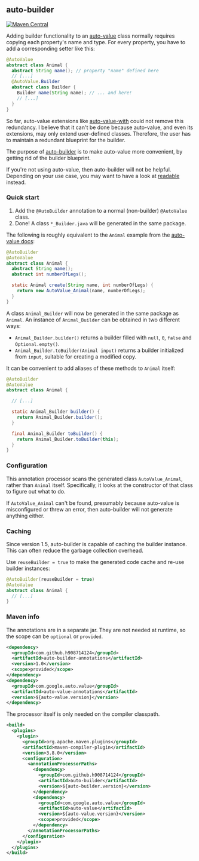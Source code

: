 ## auto-builder

[![Maven Central](https://maven-badges.herokuapp.com/maven-central/com.github.h908714124/auto-builder/badge.svg)](https://maven-badges.herokuapp.com/maven-central/com.github.h908714124/auto-builder)

Adding builder functionality to an [auto-value](https://github.com/google/auto/tree/master/value)
class normally requires copying each property's name and type.
For every property, you have to add a corresponding setter like this:

````java
@AutoValue
abstract class Animal {
  abstract String name(); // property "name" defined here
  // [...] 
  @AutoValue.Builder
  abstract class Builder {
    Builder name(String name); // ... and here!
    // [...]
  }
}

````

So far, auto-value extensions like [auto-value-with](https://github.com/gabrielittner/auto-value-with)
could not remove this redundancy.
I believe that it can't be done because auto-value, and even its extensions,
may only extend user-defined classes.
Therefore, the user has to maintain a redundant blueprint for the builder.

The purpose of [auto-builder](https://github.com/h908714124/auto-builder) is to make 
auto-value more convenient, by getting rid of the builder blueprint.

If you're not using auto-value, then auto-builder will not be helpful.
Depending on your use case, you may want to have a look at
[readable](https://github.com/h908714124/readable) instead.

### Quick start

1. Add the `@AutoBuilder` annotation to a normal (non-builder) `@AutoValue` class. 
1. Done! A class `*_Builder.java` will be generated in the same package.

The following is roughly equivalent to the `Animal` example from the
[auto-value docs](https://github.com/google/auto/blob/master/value/userguide/builders.md):

````java
@AutoBuilder
@AutoValue
abstract class Animal {
  abstract String name();
  abstract int numberOfLegs();

  static Animal create(String name, int numberOfLegs) {
    return new AutoValue_Animal(name, numberOfLegs);
  }
}
````

A class `Animal_Builder` will now be generated in the same package as `Animal`.
An instance of `Animal_Builder` can be obtained in two different ways:

* `Animal_Builder.builder()` returns a builder filled with `null`, `0`, `false` and `Optional.empty()`.
* `Animal_Builder.toBuilder(Animal input)` returns a builder initialized from `input`, suitable for creating a modified copy.

It can be convenient to add aliases of these methods to `Animal` itself:

````java
@AutoBuilder
@AutoValue
abstract class Animal {

  // [...]

  static Animal_Builder builder() {
    return Animal_Builder.builder();
  }

  final Animal_Builder toBuilder() {
    return Animal_Builder.toBuilder(this);
  }
}
````

### Configuration

This annotation processor scans the generated class `AutoValue_Animal`, rather than `Animal` itself.
Specifically, it looks at the constructor of that class to figure out what to do.

If `AutoValue_Animal` can't be found,
presumably because auto-value is misconfigured or threw an error,
then auto-builder will not generate anything either.

### Caching

Since version 1.5, auto-builder is capable of caching the builder instance.
This can often reduce the garbage collection overhead.

Use `reuseBuilder = true` to make
the generated code cache and re-use builder instances:

````java
@AutoBuilder(reuseBuilder = true)
@AutoValue
abstract class Animal {
  // [...]
}
````

### Maven info

The annotations are in a separate jar.
They are not needed at runtime, so the scope can be `optional`
or `provided`.

````xml
<dependency>
  <groupId>com.github.h908714124</groupId>
  <artifactId>auto-builder-annotations</artifactId>
  <version>1.0</version>
  <scope>provided</scope>
</dependency>
<dependency>
  <groupId>com.google.auto.value</groupId>
  <artifactId>auto-value-annotations</artifactId>
  <version>${auto-value.version}</version>
</dependency>
````

The processor itself is only needed on the compiler classpath.

````xml
<build>
  <plugins>
    <plugin>
      <groupId>org.apache.maven.plugins</groupId>
      <artifactId>maven-compiler-plugin</artifactId>
      <version>3.8.0</version>
      <configuration>
        <annotationProcessorPaths>
          <dependency>
            <groupId>com.github.h908714124</groupId>
            <artifactId>auto-builder</artifactId>
            <version>${auto-builder.version}</version>
          </dependency>
          <dependency>
            <groupId>com.google.auto.value</groupId>
            <artifactId>auto-value</artifactId>
            <version>${auto-value.version}</version>
            <scope>provided</scope>
          </dependency>
        </annotationProcessorPaths>
      </configuration>
    </plugin>
  </plugins>
</build>
````
